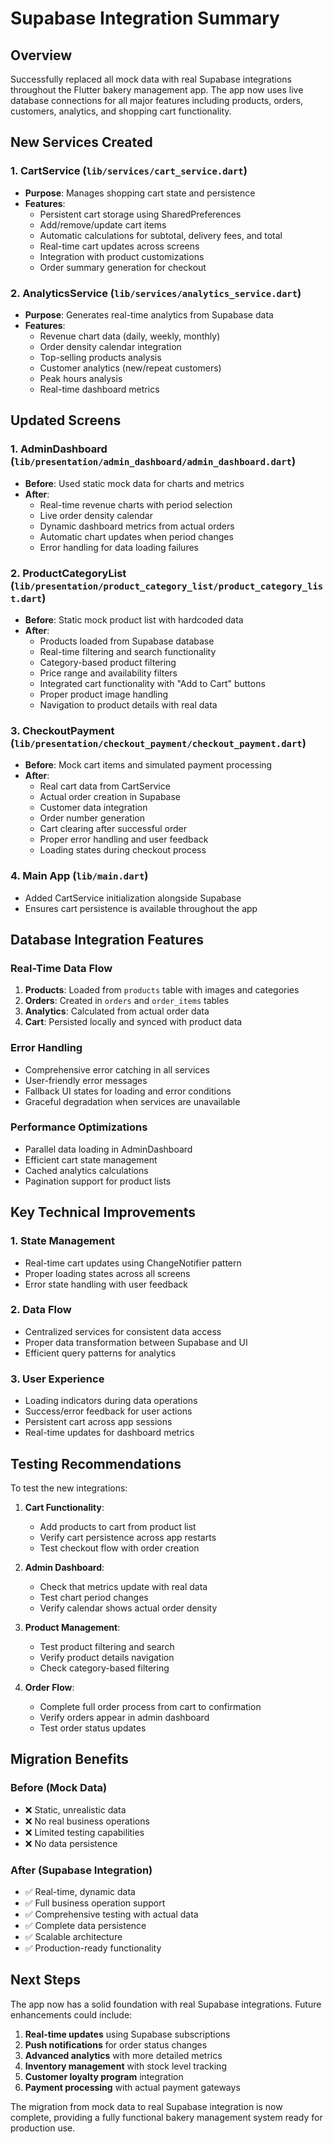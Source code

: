 # Supabase Integration Summary

## Overview

Successfully replaced all mock data with real Supabase integrations throughout the Flutter bakery management app. The app now uses live database connections for all major features including products, orders, customers, analytics, and shopping cart functionality.

## New Services Created

### 1. CartService (`lib/services/cart_service.dart`)
- **Purpose**: Manages shopping cart state and persistence
- **Features**:
  - Persistent cart storage using SharedPreferences
  - Add/remove/update cart items
  - Automatic calculations for subtotal, delivery fees, and total
  - Real-time cart updates across screens
  - Integration with product customizations
  - Order summary generation for checkout

### 2. AnalyticsService (`lib/services/analytics_service.dart`)
- **Purpose**: Generates real-time analytics from Supabase data
- **Features**:
  - Revenue chart data (daily, weekly, monthly)
  - Order density calendar integration
  - Top-selling products analysis
  - Customer analytics (new/repeat customers)
  - Peak hours analysis
  - Real-time dashboard metrics

## Updated Screens

### 1. AdminDashboard (`lib/presentation/admin_dashboard/admin_dashboard.dart`)
- **Before**: Used static mock data for charts and metrics
- **After**: 
  - Real-time revenue charts with period selection
  - Live order density calendar
  - Dynamic dashboard metrics from actual orders
  - Automatic chart updates when period changes
  - Error handling for data loading failures

### 2. ProductCategoryList (`lib/presentation/product_category_list/product_category_list.dart`)
- **Before**: Static mock product list with hardcoded data
- **After**:
  - Products loaded from Supabase database
  - Real-time filtering and search functionality
  - Category-based product filtering
  - Price range and availability filters
  - Integrated cart functionality with "Add to Cart" buttons
  - Proper product image handling
  - Navigation to product details with real data

### 3. CheckoutPayment (`lib/presentation/checkout_payment/checkout_payment.dart`)
- **Before**: Mock cart items and simulated payment processing
- **After**:
  - Real cart data from CartService
  - Actual order creation in Supabase
  - Customer data integration
  - Order number generation
  - Cart clearing after successful order
  - Proper error handling and user feedback
  - Loading states during checkout process

### 4. Main App (`lib/main.dart`)
- Added CartService initialization alongside Supabase
- Ensures cart persistence is available throughout the app

## Database Integration Features

### Real-Time Data Flow
1. **Products**: Loaded from `products` table with images and categories
2. **Orders**: Created in `orders` and `order_items` tables
3. **Analytics**: Calculated from actual order data
4. **Cart**: Persisted locally and synced with product data

### Error Handling
- Comprehensive error catching in all services
- User-friendly error messages
- Fallback UI states for loading and error conditions
- Graceful degradation when services are unavailable

### Performance Optimizations
- Parallel data loading in AdminDashboard
- Efficient cart state management
- Cached analytics calculations
- Pagination support for product lists

## Key Technical Improvements

### 1. State Management
- Real-time cart updates using ChangeNotifier pattern
- Proper loading states across all screens
- Error state handling with user feedback

### 2. Data Flow
- Centralized services for consistent data access
- Proper data transformation between Supabase and UI
- Efficient query patterns for analytics

### 3. User Experience
- Loading indicators during data operations
- Success/error feedback for user actions
- Persistent cart across app sessions
- Real-time updates for dashboard metrics

## Testing Recommendations

To test the new integrations:

1. **Cart Functionality**:
   - Add products to cart from product list
   - Verify cart persistence across app restarts
   - Test checkout flow with order creation

2. **Admin Dashboard**:
   - Check that metrics update with real data
   - Test chart period changes
   - Verify calendar shows actual order density

3. **Product Management**:
   - Test product filtering and search
   - Verify product details navigation
   - Check category-based filtering

4. **Order Flow**:
   - Complete full order process from cart to confirmation
   - Verify orders appear in admin dashboard
   - Test order status updates

## Migration Benefits

### Before (Mock Data)
- ❌ Static, unrealistic data
- ❌ No real business operations
- ❌ Limited testing capabilities
- ❌ No data persistence

### After (Supabase Integration)
- ✅ Real-time, dynamic data
- ✅ Full business operation support
- ✅ Comprehensive testing with actual data
- ✅ Complete data persistence
- ✅ Scalable architecture
- ✅ Production-ready functionality

## Next Steps

The app now has a solid foundation with real Supabase integrations. Future enhancements could include:

1. **Real-time updates** using Supabase subscriptions
2. **Push notifications** for order status changes
3. **Advanced analytics** with more detailed metrics
4. **Inventory management** with stock level tracking
5. **Customer loyalty program** integration
6. **Payment processing** with actual payment gateways

The migration from mock data to real Supabase integration is now complete, providing a fully functional bakery management system ready for production use.